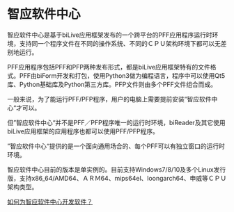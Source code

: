 
# 智应软件中心

智应软件中心是基于biLive应用框架发布的一个跨平台的PFF应用程序运行时环境，支持同一个程序文件在不同的操作系统、不同的ＣＰＵ架构环境下都可以无差别地运行。

PFF应用程序包括PFF和PFP两种发布形式，都是biLive应用框架特有的文件格式。PFF由biForm开发和打包，使用Python3做为编程语言，程序中可以使用Qt5库、Python基础库及Python第三方库。PFP文件则由多个PFF文件组合而成。

一般来说，为了能运行PFF/PFP程序，用户的电脑上需要提前安装”智应软件中心“才可以。

但”智应软件中心“并不是PFF／PFP程序唯一的运行时环境，biReader及其它使用biLive应用框架的应用程序也都可以使用PFF/PFP程序。

”智应软件中心“提供的是一个面向通用场合的、每个PFF可以有独立窗口的运行时环境。

智应软件中心目前的版本是单实例的。目前支持Windows7/8/10及多个Linux发行版，支持x86_64/AMD64、ＡＲＭ64、mips64el、loongarch64、申威等ＣＰＵ架构类型。

[如何为智应软件中心开发软件？](/dziapp/howto)

